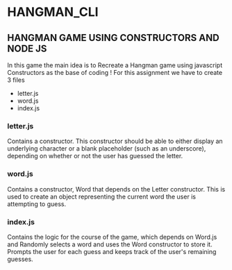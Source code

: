 # HANGMAN_CLI
## HANGMAN GAME USING CONSTRUCTORS AND NODE JS 

In this game the main idea is to Recreate a Hangman game using javascript Constructors as the base of coding ! 
For this assignment we have to create 3 files 
* letter.js
* word.js
* index.js 

### letter.js 
Contains a constructor. This constructor should be able to either display an underlying character or a blank placeholder (such as an underscore), depending on whether or not the user has guessed the letter. 
 
 
 
### word.js
Contains a constructor, Word that depends on the Letter constructor. This is used to create an object representing the current word the user is attempting to guess.
 
 
### index.js
Contains the logic for the course of the game, which depends on Word.js and Randomly selects a word and uses the Word constructor to store it. Prompts the user for each guess and keeps track of the user's remaining guesses.
